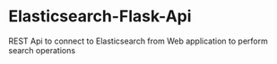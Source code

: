 # Elasticsearch-Flask-Api
REST Api to connect to Elasticsearch from Web application to perform search operations
